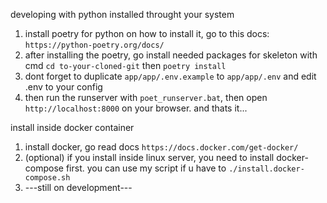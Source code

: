 developing with python installed throught your system
1. install poetry for python on how to install it, go to this docs: ```https://python-poetry.org/docs/```
2. after installing the poetry, go install needed packages for skeleton with cmd ```cd to-your-cloned-git``` then ```poetry install```
3. dont forget to duplicate ```app/app/.env.example``` to ```app/app/.env``` and edit .env to your config
4. then run the runserver with ```poet_runserver.bat```, then open ```http://localhost:8000``` on your browser. and thats it...

install inside docker container
1. install docker, go read docs ```https://docs.docker.com/get-docker/```
2. (optional) if you install inside linux server, you need to install docker-compose first. you can use my script if u have to ```./install.docker-compose.sh```
3. ---still on development---